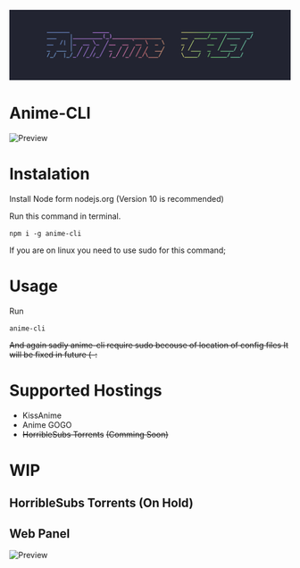 ![NodeMal API Banner](https://github.com/PolyMagic/Anime-CLI/blob/master/Logo.png?raw=true)

# Anime-CLI

![Preview](https://i.imgur.com/CfebORF.png)

# Instalation

Install Node form nodejs.org (Version 10 is recommended)

Run this command in terminal.

```
npm i -g anime-cli
```

If you are on linux you need to use sudo for this command;

# Usage

Run

```
anime-cli
```
~~And again sadly anime-cli require sudo becouse of location of config files
It will be fixed in future (-:~~

# Supported Hostings
- KissAnime
- Anime GOGO
- ~~HorribleSubs Torrents~~ ~~(Comming Soon)~~

# WIP
## HorribleSubs Torrents (On Hold)

## Web Panel 
![Preview](https://i.imgur.com/kqcBLTg.png)

